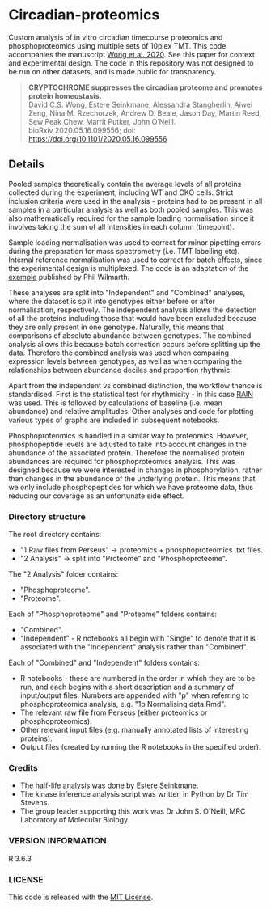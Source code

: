# Circadian-proteomics
Custom analysis of in vitro circadian timecourse proteomics and phosphoproteomics using multiple sets of 10plex TMT. This code accompanies the manuscript [Wong et al. 2020](https://doi.org/10.1101/2020.05.16.099556). See this paper for context and experimental design. The code in this repository was not designed to be run on other datasets, and is made public for transparency.

>**CRYPTOCHROME suppresses the circadian proteome and promotes protein homeostasis.** <br />David C.S. Wong, Estere Seinkmane, Alessandra Stangherlin, Aiwei Zeng, Nina M. Rzechorzek, Andrew D. Beale, Jason Day, Martin Reed, Sew Peak Chew, Marrit Putker, John O’Neill. <br />bioRxiv 2020.05.16.099556; doi: https://doi.org/10.1101/2020.05.16.099556 
 
## Details

Pooled samples theoretically contain the average levels of all proteins collected during the experiment, including WT and CKO cells. Strict inclusion criteria were used in the analysis - proteins had to be present in all samples in a particular analysis as well as both pooled samples. This was also mathematically required for the sample loading normalisation since it involves taking the sum of all intensities in each column (timepoint).

Sample loading normalisation was used to correct for minor pipetting errors during the preparation for mass spectrometry (i.e. TMT labelling etc). Internal reference normalisation was used to correct for batch effects, since the experimental design is multiplexed. The code is an adaptation of the [example](https://github.com/pwilmart/IRS_normalization) published by Phil Wilmarth.

These analyses are split into "Independent" and "Combined" analyses, where the dataset is split into genotypes either before or after normalisation, respectively. The independent analysis allows the detection of all the proteins including those that would have been excluded because they are only present in one genotype. Naturally, this means that comparisons of absolute abundance between genotypes. The combined analysis allows this because batch correction occurs before splitting up the data. Therefore the combined analysis was used when comparing expression levels between genotypes, as well as when comparing the relationships between abundance deciles and proportion rhythmic.

Apart from the independent vs combined distinction, the workflow thence is standardised. First is the statistical test for rhythmicity - in this case [RAIN](https://journals.sagepub.com/doi/10.1177/0748730414553029?url_ver=Z39.88-2003&rfr_id=ori:rid:crossref.org&rfr_dat=cr_pub%3dwww.ncbi.nlm.nih.gov) was used. This is followed by calculations of baseline (i.e. mean abundance) and relative amplitudes. Other analyses and code for plotting various types of graphs are included in subsequent notebooks.

Phosphoproteomics is handled in a similar way to proteomics. However, phosphopeptide levels are adjusted to take into account changes in the abundance of the associated protein. Therefore the normalised protein abundances are required for phosphoproteomics analysis. This was designed because we were interested in changes in phosphorylation, rather than changes in the abundance of the underlying protein. This means that we only include phosphopeptides for which we have proteome data, thus reducing our coverage as an unfortunate side effect.

### Directory structure

The root directory contains:
* "1 Raw files from Perseus" -> proteomics + phosphoproteomics .txt files.
* "2 Analysis" -> split into "Proteome" and "Phosphoproteome".
    
The "2 Analysis" folder contains:
* "Phosphoproteome".
* "Proteome".

Each of "Phosphoproteome" and "Proteome" folders contains:
* "Combined".
* "Independent" - R notebooks all begin with "Single" to denote that it is associated with the "Independent" analysis rather than "Combined".
    
Each of "Combined" and "Independent" folders contains:
* R notebooks - these are numbered in the order in which they are to be run, and each begins with a short description and a summary of input/output files. Numbers are appended with "p" when referring to phosphoproteomics analysis, e.g. "1p Normalising data.Rmd".
* The relevant raw file from Perseus (either proteomics or phosphoproteomics).
* Other relevant input files (e.g. manually annotated lists of interesting proteins).
* Output files (created by running the R notebooks in the specified order).

### Credits
* The half-life analysis was done by Estere Seinkmane. 
* The kinase inference analysis script was written in Python by Dr Tim Stevens.
* The group leader supporting this work was Dr John S. O'Neill, MRC Laboratory of Molecular Biology.
    
### VERSION INFORMATION

R 3.6.3

### LICENSE

This code is released with the [MIT License](LICENSE).
